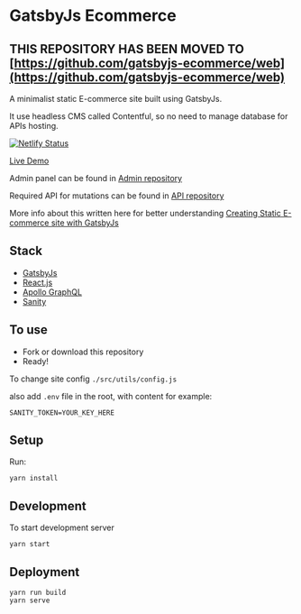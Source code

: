 # GatsbyJs Ecommerce

## THIS REPOSITORY HAS BEEN MOVED TO [https://github.com/gatsbyjs-ecommerce/web](https://github.com/gatsbyjs-ecommerce/web)

A minimalist static E-commerce site built using GatsbyJs.

It use headless CMS called Contentful, so no need to manage database for APIs hosting.

[![Netlify Status](https://api.netlify.com/api/v1/badges/73b567fe-9c0f-4ba1-b2e9-6d612b4c15b2/deploy-status)](https://app.netlify.com/sites/gatsbyjs-ecommerce/deploys)

[Live Demo](https://gatsbyjs-ecommerce.netlify.com/)

Admin panel can be found in [Admin repository](https://github.com/gatsbyjs-ecommerce/admin)

Required API for mutations can be found in [API repository](https://github.com/gatsbyjs-ecommerce/api)

More info about this written here for better understanding [Creating Static E-commerce site with GatsbyJs](https://medium.com/@pinku1/creating-static-e-commerce-site-with-gatsbyjs-a349d7e022a)

## Stack

- [GatsbyJs](https://www.gatsbyjs.org/)
- [React.js](https://reactjs.org/)
- [Apollo GraphQL](https://www.apollographql.com/)
- [Sanity](https://www.sanity.io/)

## To use

- Fork or download this repository
- Ready!

To change site config `./src/utils/config.js`

also add `.env` file in the root, with content for example:

```
SANITY_TOKEN=YOUR_KEY_HERE
```

## Setup

Run:

```
yarn install
```

## Development

To start development server

```
yarn start
```

## Deployment

```
yarn run build
yarn serve
```
